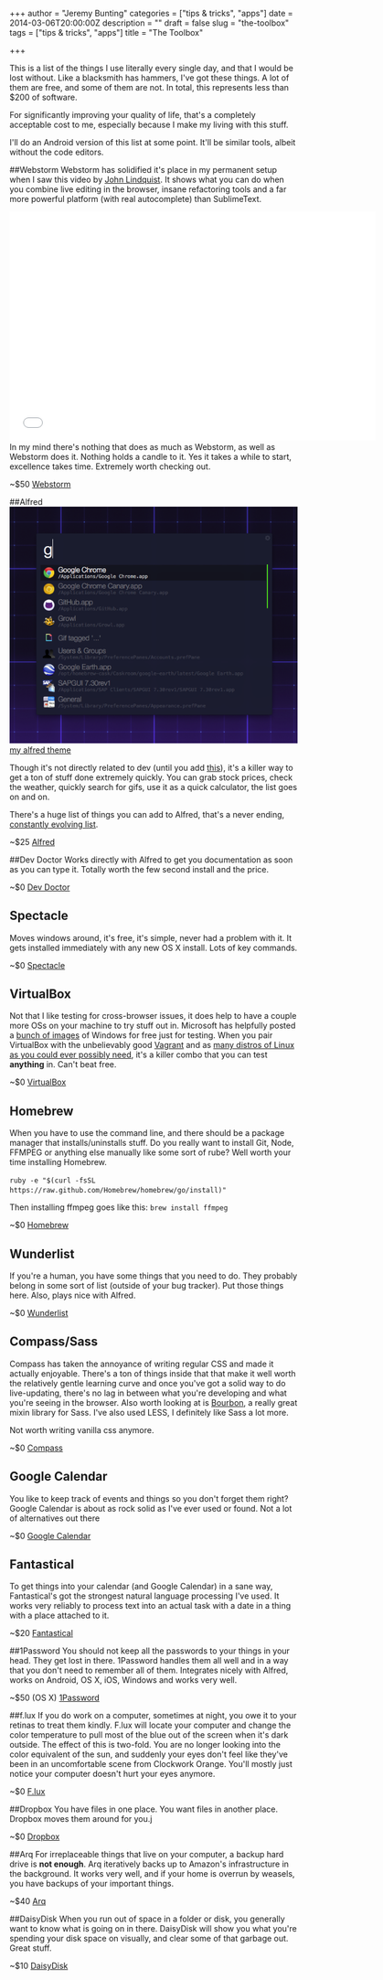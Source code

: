 +++
author = "Jeremy Bunting"
categories = ["tips & tricks", "apps"]
date = 2014-03-06T20:00:00Z
description = ""
draft = false
slug = "the-toolbox"
tags = ["tips & tricks", "apps"]
title = "The Toolbox"

+++

This is a list of the things I use literally every single day, and that I would be lost without. Like a blacksmith has hammers, I've got these things. A lot of them are free, and some of them are not. In total, this represents less than $200 of software. 

For significantly improving your quality of life, that's a completely acceptable cost to me, especially because I make my living with this stuff.

I'll do an Android version of this list at some point. It'll be similar tools, albeit without the code editors.

##Webstorm
Webstorm has solidified it's place in my permanent setup when I saw this video by [John Lindquist](https://egghead.io/). It shows what you can do when you combine live editing in the browser, insane refactoring tools and a far more powerful platform (with real autocomplete) than SublimeText.
<iframe width="640" height="400" src="//www.youtube.com/embed/sa4jP9NJCeE" frameborder="0" allowfullscreen></iframe>
In my mind there's nothing that does as much as Webstorm, as well as Webstorm does it. Nothing holds a candle to it. Yes it takes a while to start, excellence takes time. Extremely worth checking out.

~$50 [Webstorm](http://www.jetbrains.com/webstorm/)

##Alfred
![](https://github.com/qbunt/smoked/raw/master/smoked_screenshot.png)
[my alfred theme](https://github.com/qbunt/smoked)

Though it's not directly related to dev (until you add [this](http://wemakeawesomesh.it/alfred-dev-doctor/)), it's a killer way to get a ton of stuff done extremely quickly. You can grab stock prices, check the weather, quickly search for gifs, use it as a quick calculator, the list goes on and on.

There's a huge list of things you can add to Alfred, that's a never ending, [constantly evolving list](http://www.alfredforum.com/forum/3-share-your-workflows/).

~$25 [Alfred](http://www.alfredapp.com/powerpack/)

##Dev Doctor
Works directly with Alfred to get you documentation as soon as you can type it. Totally worth the few second install and the price.

~$0 [Dev Doctor](http://wemakeawesomesh.it/alfred-dev-doctor/)

## Spectacle
Moves windows around, it's free, it's simple, never had a problem with it. It gets installed immediately with any new OS X install. Lots of key commands.

~$0 [Spectacle](http://spectacleapp.com/)

## VirtualBox
Not that I like testing for cross-browser issues, it does help to have a couple more OSs on your machine to try stuff out in. Microsoft has helpfully posted a [bunch of images](http://www.modern.ie/en-us/virtualization-tools#downloads) of Windows for free just for testing. When you pair VirtualBox with the unbelievably good [Vagrant](http://www.vagrantup.com/) and as [many distros of Linux as you could ever possibly need](http://www.vagrantbox.es/), it's a killer combo that you can test __anything__ in. Can't beat free.

~$0 [VirtualBox](https://www.virtualbox.org/wiki/Downloads)

## Homebrew
When you have to use the command line, and there should be a package manager that installs/uninstalls stuff. Do you really want to install Git, Node, FFMPEG or anything else manually like some sort of rube? Well worth your time installing Homebrew.

`ruby -e "$(curl -fsSL https://raw.github.com/Homebrew/homebrew/go/install)"`

Then installing ffmpeg goes like this:
`brew install ffmpeg`

~$0 [Homebrew](http://brew.sh/)

## Wunderlist
If you're a human, you have some things that you need to do. They probably belong in some sort of list (outside of your bug tracker). Put those things here. Also, plays nice with Alfred.

~$0 [Wunderlist](https://www.wunderlist.com/en/)

## Compass/Sass
Compass has taken the annoyance of writing regular CSS and made it actually enjoyable. There's a ton of things inside that that make it well worth the relatively gentle learning curve and once you've got a solid way to do live-updating, there's no lag in between what you're developing and what you're seeing in the browser. Also worth looking at is [Bourbon](http://bourbon.io/), a really great mixin library for Sass. I've also used LESS, I definitely like Sass a lot more.

Not worth writing vanilla css anymore.

~$0 [Compass](http://compass-style.org/)

## Google Calendar
You like to keep track of events and things so you don't forget them right? Google Calendar is about as rock solid as I've ever used or found. Not a lot of alternatives out there

~$0 [Google Calendar](https://www.google.com/calendar/)

## Fantastical
To get things into your calendar (and Google Calendar) in a sane way, Fantastical's got the strongest natural language processing I've used. It works very reliably to process text into an actual task with a date in a thing with a place attached to it.

~$20 [Fantastical](https://flexibits.com/fantastical)

##1Password
You should not keep all the passwords to your things in your head. They get lost in there. 1Password handles them all well and in a way that you don't need to remember all of them. Integrates nicely with Alfred, works on Android, OS X, iOS, Windows and works very well.

~$50 (OS X) [1Password](https://agilebits.com/onepassword)

##f.lux
If you do work on a computer, sometimes at night, you owe it to your retinas to treat them kindly. F.lux will locate your computer and change the color temperature to pull most of the blue out of the screen when it's dark outside. The effect of this is two-fold. You are no longer looking into the color equivalent of the sun, and suddenly your eyes don't feel like they've been in an uncomfortable scene from Clockwork Orange. You'll mostly just notice your computer doesn't hurt your eyes anymore.

~$0 [F.lux](http://justgetflux.com/)

##Dropbox
You have files in one place. You want files in another place. Dropbox moves them around for you.j

~$0 [Dropbox](http://www.dropbox.com)

##Arq
For irreplaceable things that live on your computer, a backup hard drive is __not enough__. Arq iteratively backs up to Amazon's infrastructure in the background. It works very well, and if your home is overrun by weasels, you have backups of your important things.

~$40 [Arq](http://www.haystacksoftware.com/arq/index.php)

##DaisyDisk
When you run out of space in a folder or disk, you generally want to know what is going on in there. DaisyDisk will show you what you're spending your disk space on visually, and clear some of that garbage out. Great stuff.

~$10 [DaisyDisk](http://www.daisydiskapp.com/)

